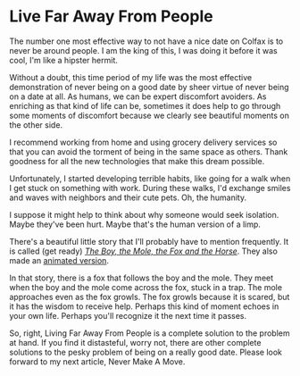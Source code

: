 # Live Far Away From People

The number one most effective way to not have a nice date on Colfax is to never be around people. I am the king of this, I was doing it before it was cool, I'm like a hipster hermit.

Without a doubt, this time period of my life was the most effective demonstration of never being on a good date by sheer virtue of never being on a date at all. As humans, we can be expert discomfort avoiders. As enriching as that kind of life can be, sometimes it does help to go through some moments of discomfort because we clearly see beautiful moments on the other side.

I recommend working from home and using grocery delivery services so that you can avoid the torment of being in the same space as others. Thank goodness for all the new technologies that make this dream possible.

Unfortunately, I started developing terrible habits, like going for a walk when I get stuck on something with work. During these walks, I'd exchange smiles and waves with neighbors and their cute pets. Oh, the humanity.

I suppose it might help to think about why someone would seek isolation. Maybe they've been hurt. Maybe that's the human version of a limp.

There's a beautiful little story that I'll probably have to mention frequently. It is called (get ready) *[The Boy, the Mole, the Fox and the Horse](https://www.amazon.com/Boy-Mole-Fox-Horse/dp/0062976583)*. They also made an [animated version](https://www.youtube.com/watch?v=Fbdem4g_LEc).

In that story, there is a fox that follows the boy and the mole. They meet when the boy and the mole come across the fox, stuck in a trap. The mole approaches  even as the fox growls. The fox growls because it is scared, but it has the wisdom to receive help. Perhaps this kind of moment echoes in your own life. Perhaps you'll recognize it the next time it passes.

So, right, Living Far Away From People is a complete solution to the problem at hand. If you find it distasteful, worry not, there are other complete solutions to the pesky problem of being on a really good date. Please look forward to my next article, Never Make A Move.